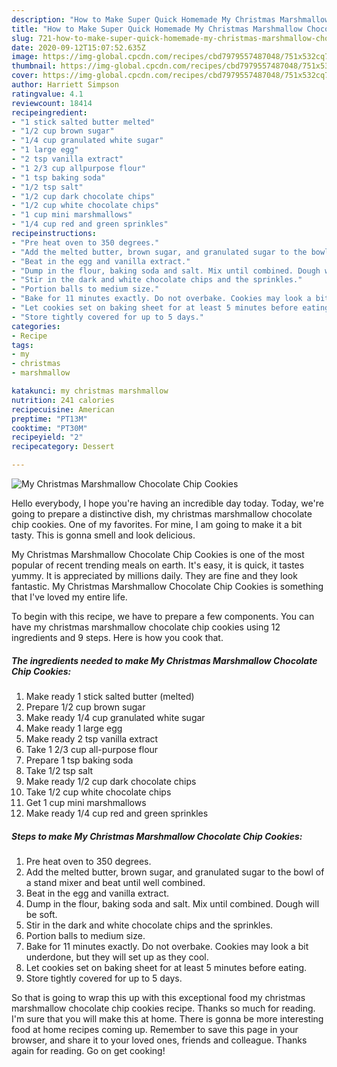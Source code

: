 ```yaml
---
description: "How to Make Super Quick Homemade My Christmas Marshmallow Chocolate Chip Cookies"
title: "How to Make Super Quick Homemade My Christmas Marshmallow Chocolate Chip Cookies"
slug: 721-how-to-make-super-quick-homemade-my-christmas-marshmallow-chocolate-chip-cookies
date: 2020-09-12T15:07:52.635Z
image: https://img-global.cpcdn.com/recipes/cbd7979557487048/751x532cq70/my-christmas-marshmallow-chocolate-chip-cookies-recipe-main-photo.jpg
thumbnail: https://img-global.cpcdn.com/recipes/cbd7979557487048/751x532cq70/my-christmas-marshmallow-chocolate-chip-cookies-recipe-main-photo.jpg
cover: https://img-global.cpcdn.com/recipes/cbd7979557487048/751x532cq70/my-christmas-marshmallow-chocolate-chip-cookies-recipe-main-photo.jpg
author: Harriett Simpson
ratingvalue: 4.1
reviewcount: 18414
recipeingredient:
- "1 stick salted butter melted"
- "1/2 cup brown sugar"
- "1/4 cup granulated white sugar"
- "1 large egg"
- "2 tsp vanilla extract"
- "1 2/3 cup allpurpose flour"
- "1 tsp baking soda"
- "1/2 tsp salt"
- "1/2 cup dark chocolate chips"
- "1/2 cup white chocolate chips"
- "1 cup mini marshmallows"
- "1/4 cup red and green sprinkles"
recipeinstructions:
- "Pre heat oven to 350 degrees."
- "Add the melted butter, brown sugar, and granulated sugar to the bowl of a stand mixer and beat until well combined."
- "Beat in the egg and vanilla extract."
- "Dump in the flour, baking soda and salt. Mix until combined. Dough will be soft."
- "Stir in the dark and white chocolate chips and the sprinkles."
- "Portion balls to medium size."
- "Bake for 11 minutes exactly. Do not overbake. Cookies may look a bit underdone, but they will set up as they cool."
- "Let cookies set on baking sheet for at least 5 minutes before eating."
- "Store tightly covered for up to 5 days."
categories:
- Recipe
tags:
- my
- christmas
- marshmallow

katakunci: my christmas marshmallow 
nutrition: 241 calories
recipecuisine: American
preptime: "PT13M"
cooktime: "PT30M"
recipeyield: "2"
recipecategory: Dessert

---
```



![My Christmas Marshmallow Chocolate Chip Cookies](https://img-global.cpcdn.com/recipes/cbd7979557487048/751x532cq70/my-christmas-marshmallow-chocolate-chip-cookies-recipe-main-photo.jpg)

Hello everybody, I hope you're having an incredible day today. Today, we're going to prepare a distinctive dish, my christmas marshmallow chocolate chip cookies. One of my favorites. For mine, I am going to make it a bit tasty. This is gonna smell and look delicious.

My Christmas Marshmallow Chocolate Chip Cookies is one of the most popular of recent trending meals on earth. It's easy, it is quick, it tastes yummy. It is appreciated by millions daily. They are fine and they look fantastic. My Christmas Marshmallow Chocolate Chip Cookies is something that I've loved my entire life.




To begin with this recipe, we have to prepare a few components. You can have my christmas marshmallow chocolate chip cookies using 12 ingredients and 9 steps. Here is how you cook that.

<!--inarticleads1-->

##### The ingredients needed to make My Christmas Marshmallow Chocolate Chip Cookies:

1. Make ready 1 stick salted butter (melted)
1. Prepare 1/2 cup brown sugar
1. Make ready 1/4 cup granulated white sugar
1. Make ready 1 large egg
1. Make ready 2 tsp vanilla extract
1. Take 1 2/3 cup all-purpose flour
1. Prepare 1 tsp baking soda
1. Take 1/2 tsp salt
1. Make ready 1/2 cup dark chocolate chips
1. Take 1/2 cup white chocolate chips
1. Get 1 cup mini marshmallows
1. Make ready 1/4 cup red and green sprinkles




<!--inarticleads2-->

##### Steps to make My Christmas Marshmallow Chocolate Chip Cookies:

1. Pre heat oven to 350 degrees.
1. Add the melted butter, brown sugar, and granulated sugar to the bowl of a stand mixer and beat until well combined.
1. Beat in the egg and vanilla extract.
1. Dump in the flour, baking soda and salt. Mix until combined. Dough will be soft.
1. Stir in the dark and white chocolate chips and the sprinkles.
1. Portion balls to medium size.
1. Bake for 11 minutes exactly. Do not overbake. Cookies may look a bit underdone, but they will set up as they cool.
1. Let cookies set on baking sheet for at least 5 minutes before eating.
1. Store tightly covered for up to 5 days.




So that is going to wrap this up with this exceptional food my christmas marshmallow chocolate chip cookies recipe. Thanks so much for reading. I'm sure that you will make this at home. There is gonna be more interesting food at home recipes coming up. Remember to save this page in your browser, and share it to your loved ones, friends and colleague. Thanks again for reading. Go on get cooking!
